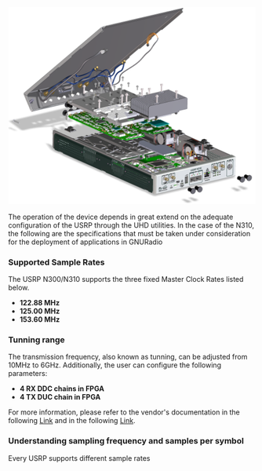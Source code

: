 <p align="center">
<img alt="USRP N310" src="https://github.com/jracevedob/Post-Shannon-SDR/blob/dev/HW_Spec/N310isoExplode.png" width="800">
</p>

The operation of the device depends in great extend on the adequate configuration of the USRP through the UHD utilities. In the case of the N310, the following are the specifications that must be taken under consideration for the deployment of applications in GNURadio

### Supported Sample Rates
The USRP N300/N310 supports the three fixed Master Clock Rates listed below.

* **122.88 MHz**
* **125.00 MHz**
* **153.60 MHz**

### Tunning range
The transmission frequency, also known as tunning, can be adjusted from 10MHz to 6GHz.
Additionally, the user can configure the following parameters:
* **4 RX DDC chains in FPGA**
* **4 TX DUC chain in FPGA**

For more information, please refer to the vendor's documentation in the following [Link](https://files.ettus.com/manual/page_usrp_n3xx.html) and in the following [Link](https://kb.ettus.com/N300/N310).

### Understanding sampling frequency and samples per symbol

Every USRP supports different sample rates 



